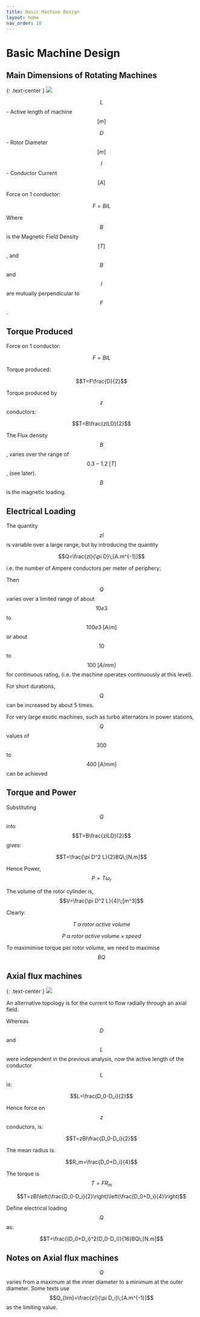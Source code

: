 ```yaml
---
title: Basic Machine Design
layout: home
nav_order: 10
---
```

# Basic Machine Design

## Main Dimensions of Rotating Machines

{: .text-center }
![](assets/images/motor.png)

$$L$$ - Active length of machine $$[m]$$

$$D$$ - Rotor Diameter $$[m]$$

$$I$$ - Conductor Current $$[A]$$

Force on 1 conductor: 

$$F=BIL$$

Where $$B$$ is the Magnetic Field Density $$[T]$$, and $$B$$ and $$I$$ are mutually perpendicular to $$F$$.


## Torque Produced

Force on 1 conductor: 

$$F=BIL$$

Torque produced:

$$T=F\frac{D}{2}$$

Torque produced by $$z$$ conductors:

$$T=B\frac{zILD}{2}$$

The Flux density $$B$$, varies over the range of $$0.3-1.2\;[T]$$, (see later).  $$B$$ is the magnetic loading. 


## Electrical Loading

The quantity $$zI$$ is variable over a large range, but by introducing the quantity   

$$Q=\frac{zI}{\pi D}\;[A.m^{-1}]$$

i.e. the number of Ampere conductors per meter of periphery;

Then $$Q$$ varies over a limited range of about $$10e3$$ to $$100e3\;[A/m]$$ or about $$10$$ to $$100\;[A/mm]$$ for continuous rating, (i.e. the machine operates continuously at this level).

For short durations, $$Q$$ can be increased by about 5 times.

For very large exotic machines, such as turbo alternators in power stations, $$Q$$ values  of $$300$$ to $$400\;[A/mm]$$ can be achieved 


## Torque and Power

Substituting $$Q$$ into $$T=B\frac{zILD}{2}$$ gives: 

$$T=\frac{\pi D^2 L}{2}BQ\;[N.m]$$

Hence Power, $$P=T\omega _r$$

The volume of the rotor cylinder is, $$V=\frac{\pi D^2 L}{4}\;[m^3]$$

Clearly:

$$T\;\alpha\;rotor\;active\;volume$$

$$P\;\alpha\;rotor\;active\;volume\;\times\;speed$$

To maximimise torque per rotor volume, we need to maximise $$BQ$$  


## Axial flux machines

{: .text-center }
![](assets/images/axial-flux.png)

An alternative topology is for the current to flow radially through an axial field.

Whereas $$D$$ and $$L$$ were independent in the previous analysis, now the active length of the conductor $$L$$ is:

$$L=\frac{D_0-D_i}{2}$$

Hence force on $$z$$ conductors, is:

$$T=zBI\frac{D_0-D_i}{2}$$

The mean radius is:

$$R_m=\frac{D_0+D_i}{4}$$

The torque is $$T=FR_m$$

$$T=zBI\left(\frac{D_0-D_i}{2}\right)\left(\frac{D_0+D_i}{4}\right)$$

Define electrical loading $$Q$$ as:

$$T=\frac{(D_0+D_i)^2(D_0-D_i)}{16}BQ\;[N.m]$$

## Notes on Axial flux machines

$$Q$$ varies from a maximum at the inner diameter to a minimum at the outer diameter.  Some texts use $$Q_{lim}=\frac{zI}{\pi D_i}\;[A.m^{-1}]$$ as the limiting value.

